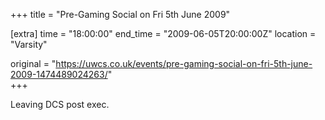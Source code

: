 +++
title = "Pre-Gaming Social on Fri 5th June 2009"

[extra]
time = "18:00:00"
end_time = "2009-06-05T20:00:00Z"
location = "Varsity"

original = "https://uwcs.co.uk/events/pre-gaming-social-on-fri-5th-june-2009-1474489024263/"    
+++

Leaving DCS post exec.

